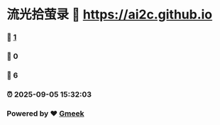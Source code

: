 # 流光拾萤录 :link: https://ai2c.github.io 
### :page_facing_up: [1](https://ai2c.github.io/tag.html) 
### :speech_balloon: 0 
### :hibiscus: 6 
### :alarm_clock: 2025-09-05 15:32:03 
### Powered by :heart: [Gmeek](https://github.com/Meekdai/Gmeek)

